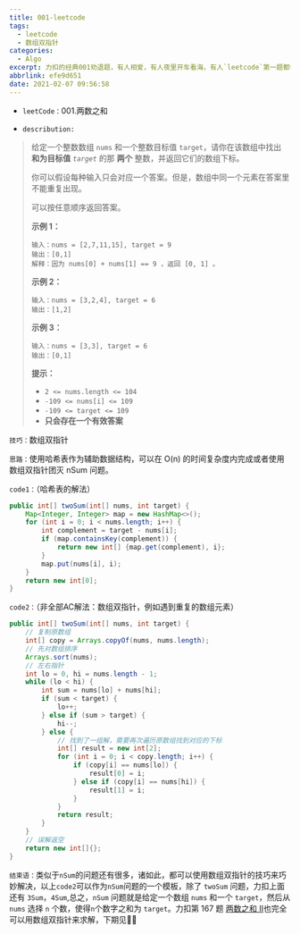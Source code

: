 ```yaml
---
title: 001-leetcode
tags:
  - leetcode
  - 数组双指针
categories:
  - Algo
excerpt: 力扣的经典001劝退题，有人相爱，有人夜里开车看海，有人`leetcode`第一题都做不出来。
abbrlink: efe9d651
date: 2021-02-07 09:56:58
---
```


* `leetCode：`001.两数之和

* `describution:`

 >给定一个整数数组 `nums` 和一个整数目标值 `target`，请你在该数组中找出 **和为目标值** *`target`* 的那 **两个** 整数，并返回它们的数组下标。
 >
 >你可以假设每种输入只会对应一个答案。但是，数组中同一个元素在答案里不能重复出现。
 >
 >可以按任意顺序返回答案。
 >
 >**示例 1：**
 >
 >```
 >输入：nums = [2,7,11,15], target = 9
 >输出：[0,1]
 >解释：因为 nums[0] + nums[1] == 9 ，返回 [0, 1] 。
 >```
 >
 >**示例 2：**
 >
 >```
 >输入：nums = [3,2,4], target = 6
 >输出：[1,2]
 >```
 >
 >**示例 3：**
 >
 >```
 >输入：nums = [3,3], target = 6
 >输出：[0,1]
 >```
 >
 >
 >
 > **提示：**
 >
 >- `2 <= nums.length <= 104`
 >- `-109 <= nums[i] <= 109`
 >- `-109 <= target <= 109`
 >- **只会存在一个有效答案**

`技巧：`数组双指针

`思路：`使用哈希表作为辅助数据结构，可以在 O(n) 的时间复杂度内完成或者使用数组双指针团灭 nSum 问题。

`code1：`（哈希表的解法）

```java
public int[] twoSum(int[] nums, int target) {
    Map<Integer, Integer> map = new HashMap<>();
    for (int i = 0; i < nums.length; i++) {
        int complement = target - nums[i];
        if (map.containsKey(complement)) {
            return new int[] {map.get(complement), i};
        }
        map.put(nums[i], i);
    }
    return new int[0];
}
```

`code2：`（非全部AC解法：数组双指针，例如遇到重复的数组元素）

```java
public int[] twoSum(int[] nums, int target) {
    // 复制原数组
    int[] copy = Arrays.copyOf(nums, nums.length);
    // 先对数组排序
    Arrays.sort(nums);
    // 左右指针
    int lo = 0, hi = nums.length - 1;
    while (lo < hi) {
        int sum = nums[lo] + nums[hi];
        if (sum < target) {
            lo++;
        } else if (sum > target) {
            hi--;
        } else {
            // 找到了一组解，需要再次遍历原数组找到对应的下标
            int[] result = new int[2];
            for (int i = 0; i < copy.length; i++) {
                if (copy[i] == nums[lo]) {
                    result[0] = i;
                } else if (copy[i] == nums[hi]) {
                    result[1] = i;
                }
            }
            return result;
        }
    }
    // 误解返空
    return new int[]{};
}
```

`结束语：`类似于`nSum`的问题还有很多，诸如此，都可以使用数组双指针的技巧来巧妙解决，以上`code2`可以作为`nSum`问题的一个模板，除了 `twoSum` 问题，力扣上面还有 `3Sum`，`4Sum`,总之，`nSum` 问题就是给定一个数组 `nums` 和一个 `target`，然后从 `nums` 选择 `n` 个数，使得`n`个数字之和为 `target`。力扣第 167 题 [两数之和 II](https://leetcode.cn/problems/two-sum-ii-input-array-is-sorted/)也完全可以用数组双指针来求解，下期见🏊‍♂️
